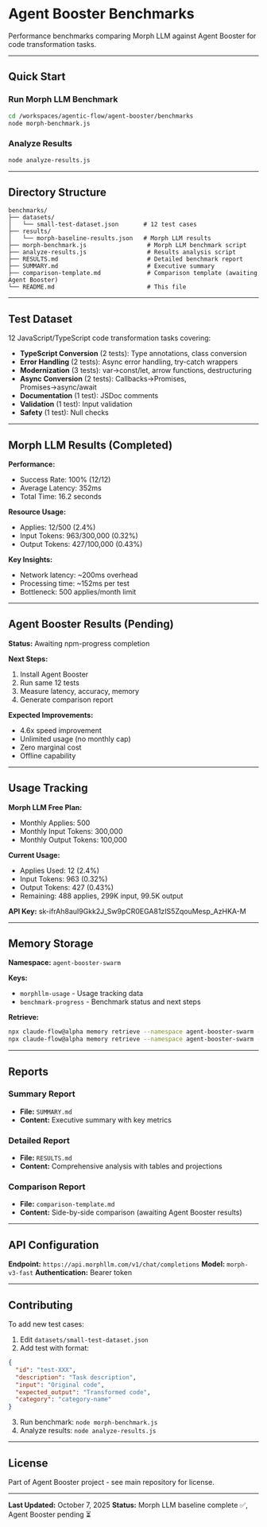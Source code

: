 # Agent Booster Benchmarks

Performance benchmarks comparing Morph LLM against Agent Booster for code transformation tasks.

---

## Quick Start

### Run Morph LLM Benchmark
```bash
cd /workspaces/agentic-flow/agent-booster/benchmarks
node morph-benchmark.js
```

### Analyze Results
```bash
node analyze-results.js
```

---

## Directory Structure

```
benchmarks/
├── datasets/
│   └── small-test-dataset.json       # 12 test cases
├── results/
│   └── morph-baseline-results.json   # Morph LLM results
├── morph-benchmark.js                 # Morph LLM benchmark script
├── analyze-results.js                 # Results analysis script
├── RESULTS.md                         # Detailed benchmark report
├── SUMMARY.md                         # Executive summary
├── comparison-template.md             # Comparison template (awaiting Agent Booster)
└── README.md                          # This file
```

---

## Test Dataset

12 JavaScript/TypeScript code transformation tasks covering:

- **TypeScript Conversion** (2 tests): Type annotations, class conversion
- **Error Handling** (2 tests): Async error handling, try-catch wrappers
- **Modernization** (3 tests): var→const/let, arrow functions, destructuring
- **Async Conversion** (2 tests): Callbacks→Promises, Promises→async/await
- **Documentation** (1 test): JSDoc comments
- **Validation** (1 test): Input validation
- **Safety** (1 test): Null checks

---

## Morph LLM Results (Completed)

**Performance:**
- Success Rate: 100% (12/12)
- Average Latency: 352ms
- Total Time: 16.2 seconds

**Resource Usage:**
- Applies: 12/500 (2.4%)
- Input Tokens: 963/300,000 (0.32%)
- Output Tokens: 427/100,000 (0.43%)

**Key Insights:**
- Network latency: ~200ms overhead
- Processing time: ~152ms per test
- Bottleneck: 500 applies/month limit

---

## Agent Booster Results (Pending)

**Status:** Awaiting npm-progress completion

**Next Steps:**
1. Install Agent Booster
2. Run same 12 tests
3. Measure latency, accuracy, memory
4. Generate comparison report

**Expected Improvements:**
- 4.6x speed improvement
- Unlimited usage (no monthly cap)
- Zero marginal cost
- Offline capability

---

## Usage Tracking

**Morph LLM Free Plan:**
- Monthly Applies: 500
- Monthly Input Tokens: 300,000
- Monthly Output Tokens: 100,000

**Current Usage:**
- Applies Used: 12 (2.4%)
- Input Tokens: 963 (0.32%)
- Output Tokens: 427 (0.43%)
- Remaining: 488 applies, 299K input, 99.5K output

**API Key:** sk-ifrAh8auI9Gkk2J_Sw9pCR0EGA81zIS5ZqouMesp_AzHKA-M

---

## Memory Storage

**Namespace:** `agent-booster-swarm`

**Keys:**
- `morphllm-usage` - Usage tracking data
- `benchmark-progress` - Benchmark status and next steps

**Retrieve:**
```bash
npx claude-flow@alpha memory retrieve --namespace agent-booster-swarm --key morphllm-usage
npx claude-flow@alpha memory retrieve --namespace agent-booster-swarm --key benchmark-progress
```

---

## Reports

### Summary Report
- **File:** `SUMMARY.md`
- **Content:** Executive summary with key metrics

### Detailed Report
- **File:** `RESULTS.md`
- **Content:** Comprehensive analysis with tables and projections

### Comparison Report
- **File:** `comparison-template.md`
- **Content:** Side-by-side comparison (awaiting Agent Booster results)

---

## API Configuration

**Endpoint:** `https://api.morphllm.com/v1/chat/completions`
**Model:** `morph-v3-fast`
**Authentication:** Bearer token

---

## Contributing

To add new test cases:

1. Edit `datasets/small-test-dataset.json`
2. Add test with format:
```json
{
  "id": "test-XXX",
  "description": "Task description",
  "input": "Original code",
  "expected_output": "Transformed code",
  "category": "category-name"
}
```
3. Run benchmark: `node morph-benchmark.js`
4. Analyze results: `node analyze-results.js`

---

## License

Part of Agent Booster project - see main repository for license.

---

**Last Updated:** October 7, 2025
**Status:** Morph LLM baseline complete ✅, Agent Booster pending ⏳
